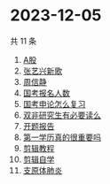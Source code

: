 # 2023-12-05

共 11 条

<!-- BEGIN -->
<!-- 最后更新时间 Tue Dec 05 2023 11:06:47 GMT+0800 (China Standard Time) -->

1. [A股](https://www.zhihu.com/search?q=A股)
1. [张艺兴新歌](https://www.zhihu.com/search?q=张艺兴新歌)
1. [周信静](https://www.zhihu.com/search?q=周信静)
1. [国考报名人数](https://www.zhihu.com/search?q=国考报名人数)
1. [国考申论怎么复习](https://www.zhihu.com/search?q=国考申论怎么复习)
1. [双非研究生有必要读么](https://www.zhihu.com/search?q=双非研究生有必要读么)
1. [开题报告](https://www.zhihu.com/search?q=开题报告)
1. [第一学历真的很重要吗](https://www.zhihu.com/search?q=第一学历真的很重要吗)
1. [剪辑教程](https://www.zhihu.com/search?q=剪辑教程)
1. [剪辑自学](https://www.zhihu.com/search?q=剪辑自学)
1. [支原体肺炎](https://www.zhihu.com/search?q=支原体肺炎)

<!-- END -->
